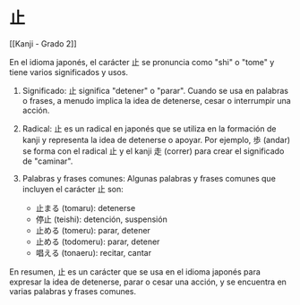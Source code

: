 # 止

[[Kanji - Grado 2]]

En el idioma japonés, el carácter 止 se pronuncia como "shi" o "tome" y tiene varios significados y usos.

1. Significado: 止 significa "detener" o "parar". Cuando se usa en palabras o frases, a menudo implica la idea de detenerse, cesar o interrumpir una acción.

2. Radical: 止 es un radical en japonés que se utiliza en la formación de kanji y representa la idea de detenerse o apoyar. Por ejemplo, 歩 (andar) se forma con el radical 止 y el kanji 走 (correr) para crear el significado de "caminar".

3. Palabras y frases comunes: Algunas palabras y frases comunes que incluyen el carácter 止 son:
   - 止まる (tomaru): detenerse
   - 停止 (teishi): detención, suspensión
   - 止める (tomeru): parar, detener
   - 止める (todomeru): parar, detener
   - 唱える (tonaeru): recitar, cantar

En resumen, 止 es un carácter que se usa en el idioma japonés para expresar la idea de detenerse, parar o cesar una acción, y se encuentra en varias palabras y frases comunes.
